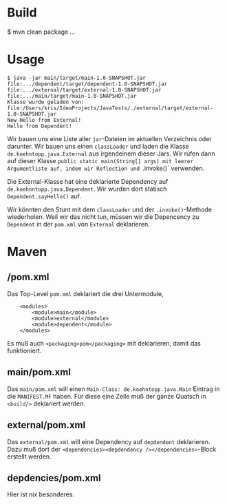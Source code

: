 # Build

$ mvn clean package
...

# Usage

```
$ java -jar main/target/main-1.0-SNAPSHOT.jar
file:.../dependent/target/dependent-1.0-SNAPSHOT.jar
file:.../external/target/external-1.0-SNAPSHOT.jar
file:.../main/target/main-1.0-SNAPSHOT.jar
Klasse wurde geladen von: file:/Users/kris/IdeaProjects/JavaTests/./external/target/external-1.0-SNAPSHOT.jar
New Hello from External!
Hello from Dependent!
```

Wir bauen uns eine Liste aller `jar`-Dateien im aktuellen Verzeichnis oder darunter.
Wir bauen uns einen `classLoader` und laden die Klasse `de.koehntopp.java.External` aus irgendeinem dieser Jars.
Wir rufen dann auf dieser Klasse `public static main(String[] args) mit leerer Argumentliste auf,
indem wir Reflection und `.invoke()` verwenden.

Die External-Klasse hat eine deklarierte Dependency auf `de.koehnntopp.java.Dependent`.
Wir wurden dort statisch `Dependent.sayHello()` auf.

Wir könnten den Stunt mit dem `classLoader` und der `.invoke()`-Methode wiederholen.
Weil wir das nicht tun, müssen wir die Depencency zu `Dependent` in der `pom.xml` von `External` deklarieren.

# Maven

## /pom.xml

Das Top-Level `pom.xml` deklariert die drei Untermodule,

```
    <modules>
        <module>main</module>
        <module>external</module>
        <module>dependent</module>
    </modules>
```

Es muß auch `<packaging>pom</packaging>` mit deklarieren, damit das funktioniert.

## main/pom.xml

Das `main/pom.xml` will einen `Main-Class: de.koehntopp.java.Main` Eintrag in die `MANIFEST.MF` haben. 
Für diese eine Zeile muß der ganze Quatsch in `<build/>` deklariert werden.

## external/pom.xml

Das `external/pom.xml` will eine Dependency auf `depdendent` deklarieren.
Dazu muß dort der `<dependencies><depdendency /></dependencies>`-Block erstellt werden.

## depdencies/pom.xml

Hier ist nix besonderes.
